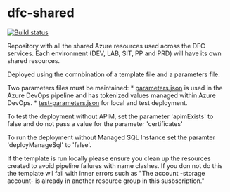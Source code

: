 # dfc-shared

[![Build status](https://sfa-gov-uk.visualstudio.com/Digital%20First%20Careers/_apis/build/status/DFC%20Shared/dfc-shared?branchName=master)](https://sfa-gov-uk.visualstudio.com/Digital%20First%20Careers/_build/latest?definitionId=1131)

Repository with all the shared Azure resources used across the DFC services.
Each environment (DEV, LAB, SIT, PP and PRD) will have its own shared resources.

Deployed using the comnbination of a template file and a parameters file.

Two parameters files must be maintained:
    * [parameters.json](parameters.json) is used in the Azure DevOps pipeline and has tokenized values managed within Azure DevOps.
    * [test-parameters.json](test-parameters.json) for local and test deployment.

To test the deployment without APIM, set the parameter 'apimExists' to false and do not pass a value for the parameter 'certificates'

To run the deployment without Managed SQL Instance set the paramter 'deployManageSql' to 'false'.

If the template is run locally please ensure you clean up the resources created to avoid pipeline failures with name clashes. If you don not do this the template wil fail with inner errors such as "The account -storage account- is already in another resource group in this susbscription.\"